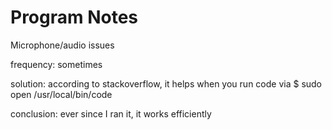 # Program Notes

Microphone/audio issues

frequency: sometimes

solution: according to stackoverflow, it helps when you run code via 
$ sudo open /usr/local/bin/code

conclusion: ever since I ran it, it works efficiently